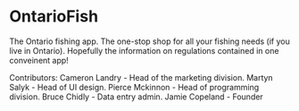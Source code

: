 # OntarioFish
The Ontario fishing app.
The one-stop shop for all your fishing needs (if you live in Ontario). 
Hopefully the information on regulations contained in one conveinent app!

Contributors:
Cameron Landry  - Head of the marketing division.
Martyn Salyk    - Head of UI design.
Pierce Mckinnon - Head of programming division.
Bruce Chidly    - Data entry admin.
Jamie Copeland  - Founder
